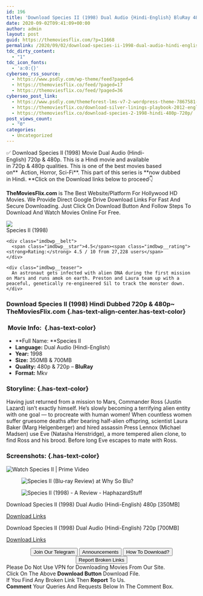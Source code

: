 ```yaml
---
id: 196
title: 'Download Species II (1998) Dual Audio {Hindi-English} BluRay 480p [350MB] || 720p [700MB]'
date: 2020-09-02T09:41:09+00:00
author: admin
layout: post
guid: https://themoviesflix.com/?p=11668
permalink: /2020/09/02/download-species-ii-1998-dual-audio-hindi-english-bluray-480p-350mb-720p-700mb/
tdc_dirty_content:
  - "1"
tdc_icon_fonts:
  - 'a:0:{}'
cyberseo_rss_source:
  - https://www.psdly.com/wp-theme/feed?paged=6
  - https://themoviesflix.co/feed/?paged=17
  - https://themoviesflix.co/feed/?paged=36
cyberseo_post_link:
  - https://www.psdly.com/themeforest-lms-v7-2-wordpress-theme-7867581-free-download
  - https://themoviesflix.co/download-silver-linings-playbook-2012-english-480p-720p-1080p/
  - https://themoviesflix.co/download-species-2-1998-hindi-480p-720p/
post_views_count:
  - "0"
categories:
  - Uncategorized
---
```

✅ Download Species II (1998)&nbsp;Movie&nbsp;Dual Audio (Hindi-English)&nbsp;720p&nbsp;&&nbsp;480p. This is a Hindi movie and available in&nbsp;720p&nbsp;&&nbsp;480p&nbsp;qualities. This is one of the best movies based on**&nbsp;&nbsp;Action,&nbsp;Horror,&nbsp;Sci-Fi**. This part of this series is&nbsp;**now dubbed in&nbsp;Hindi.&nbsp;**Click on the Download links below to proceed👇

**TheMoviesFlix.com**&nbsp;is The Best Website/Platform For Hollywood HD Movies. We Provide Direct Google Drive Download Links For Fast And Secure Downloading. Just Click On Download Button And Follow Steps To Download And Watch Movies Online For Free.

<div class="imdbwp imdbwp--movie dark">
  <div class="imdbwp__thumb">
    <a class="imdbwp__link" target="_blank" title="Species II" href="https://www.imdb.com/title/tt0120841/" rel="nofollow noopener noreferrer"><img class="imdbwp__img" src="https://m.media-amazon.com/images/M/MV5BN2JlNDI2ZTMtNTU4Ny00NGU0LWJmNDMtMWRjZjQ5N2ZiOTFkXkEyXkFqcGdeQXVyMTMxMTY0OTQ@._V1_SX300.jpg" /></a>
  </div>
  
  <div class="imdbwp__content">
    <div class="imdbwp__header">
      <span class="imdbwp__title">Species II</span> (1998)
    </div>
    
    <div class="imdbwp__belt">
      <span class="imdbwp__star">4.5</span><span class="imdbwp__rating"><strong>Rating:</strong> 4.5 / 10 from 27,228 users</span>
    </div>
    
    <div class="imdbwp__teaser">
      An astronaut gets infected with alien DNA during the first mission on Mars and runs amok on earth. Preston and Laura team up with a peaceful, genetically re-engineered Sil to track the monster down.
    </div>
  </div>
</div>

### Download Species II (1998) Hindi Dubbed 720p & 480p~ TheMoviesFlix.com {.has-text-align-center.has-text-color}

### &nbsp;Movie Info:&nbsp; {.has-text-color}

  * **Full Name:&nbsp;**Species II
  * **Language:**&nbsp;Dual Audio (Hindi-English)
  * **Year:**&nbsp;1998
  * **Size:**&nbsp;350MB & 700MB
  * **Quality:**&nbsp;480p & 720p –&nbsp;**BluRay**
  * **Format:**&nbsp;Mkv

### Storyline: {.has-text-color}

Having just returned from a mission to Mars, Commander Ross (Justin Lazard) isn’t exactly himself. He’s slowly becoming a terrifying alien entity with one goal — to procreate with human women! When countless women suffer gruesome deaths after bearing half-alien offspring, scientist Laura Baker (Marg Helgenberger) and hired assassin Press Lennox (Michael Madsen) use Eve (Natasha Henstridge), a more tempered alien clone, to find Ross and his brood. Before long Eve escapes to mate with Ross.

### Screenshots: {.has-text-color}<figure class="wp-block-image">

![Watch Species II | Prime Video](https://images-na.ssl-images-amazon.com/images/S/sgp-catalog-images/region_US/showtime_svod-3428101-Full-Image_GalleryBackground-en-US-1483993854951._RI_.jpg) </figure> <figure class="wp-block-image">![Species II (Blu-ray Review) at Why So Blu?](https://coldfeet-space.nyc3.digitaloceanspaces.com/wsb/2016/02/Species-II-e.jpg)</figure> <figure class="wp-block-image">![Species II (1998) - A Review - HaphazardStuff](https://haphazardstuff.com/wp-content/uploads/2016/03/Species-2.jpg)</figure> 

<p class="has-text-align-center has-text-color has-medium-font-size">
  Download Species II (1998) Dual Audio (Hindi-English) 480p [350MB]
</p>

<span class="mb-center maxbutton-3-center"><span class="maxbutton-3-container mb-container"><a class="maxbutton-3 maxbutton maxbutton-post-button" target="_blank" rel="nofollow noopener noreferrer" href="https://coinquint.com/a9094/"><span class="mb-text">Download Links</span></a></span></span>

<p class="has-text-align-center has-text-color has-medium-font-size">
  Download Species II (1998) Dual Audio (Hindi-English) 720p [700MB]
</p>

<span class="mb-center maxbutton-3-center"><span class="maxbutton-3-container mb-container"><a class="maxbutton-3 maxbutton maxbutton-post-button" target="_blank" rel="nofollow noopener noreferrer" href="https://coinquint.com/a9096/"><span class="mb-text">Download Links</span></a></span></span>

<center>
</center>

<center>
  <a href="https://t.me/themoviesflixcom" target="_blank" data-wpel-link="external" rel="nofollow external noopener noreferrer"><button class="button button5">Join Our Telegram</button></a> <a href="https://themoviesflix.co/download-species-2-1998-hindi-480p-720p/#" target="_blank" data-wpel-link="external" rel="nofollow external noopener noreferrer"><button class="button button5">Announcements</button></a> <a href="https://themoviesflix.com/how-to-download/" target="_blank" data-wpel-link="external" rel="nofollow external noopener noreferrer"><button class="button button5">How To Download?</button></a> <a href="https://themoviesflix.co/download-species-2-1998-hindi-480p-720p/#" target="_blank" data-wpel-link="external" rel="nofollow external noopener noreferrer"><button class="button button5">Report Broken Links</button></a>
</center>

<div class="alert alert-danger">
  Please Do Not Use VPN for Downloading Movies From Our Site.
</div>

<div class="alert alert-success">
  Click On The Above <strong>Download Button</strong> Download File.
</div>

<div class="alert alert-warning">
  If You Find Any Broken Link Then <strong>Report</strong> To Us.
</div>

<div class="alert alert-info">
  <strong>Comment</strong> Your Queries And Requests Below In The Comment Box.
</div>